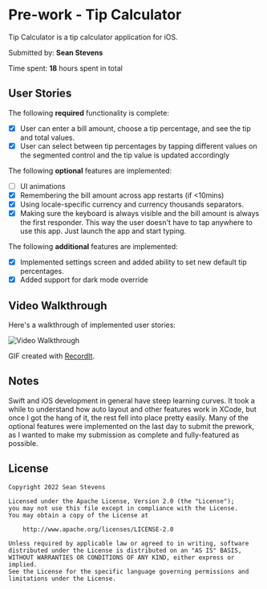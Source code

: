 # Pre-work - Tip Calculator

Tip Calculator is a tip calculator application for iOS.

Submitted by: **Sean Stevens**

Time spent: **18** hours spent in total

## User Stories

The following **required** functionality is complete:

* [x] User can enter a bill amount, choose a tip percentage, and see the tip and total values.
* [x] User can select between tip percentages by tapping different values on the segmented control and the tip value is updated accordingly

The following **optional** features are implemented:

* [ ] UI animations
* [x] Remembering the bill amount across app restarts (if <10mins)
* [x] Using locale-specific currency and currency thousands separators.
* [x] Making sure the keyboard is always visible and the bill amount is always the first responder. This way the user doesn't have to tap anywhere to use this app. Just launch the app and start typing.

The following **additional** features are implemented:

- [x] Implemented settings screen and added ability to set new default tip percentages.
- [x] Added support for dark mode override

## Video Walkthrough

Here's a walkthrough of implemented user stories:

<img src='http://g.recordit.co/u5nCWkBb8f.gif' title='Video Walkthrough' width='' alt='Video Walkthrough' />

GIF created with [RecordIt](https://recordit.co/).

## Notes

Swift and iOS development in general have steep learning curves. It took a while to understand how auto layout
and other features work in XCode, but once I got the hang of it, the rest fell into place pretty easily.
Many of the optional features were implemented on the last day to submit the prework, as I wanted to
make my submission as complete and fully-featured as possible.

## License

    Copyright 2022 Sean Stevens

    Licensed under the Apache License, Version 2.0 (the "License");
    you may not use this file except in compliance with the License.
    You may obtain a copy of the License at

        http://www.apache.org/licenses/LICENSE-2.0

    Unless required by applicable law or agreed to in writing, software
    distributed under the License is distributed on an "AS IS" BASIS,
    WITHOUT WARRANTIES OR CONDITIONS OF ANY KIND, either express or implied.
    See the License for the specific language governing permissions and
    limitations under the License.

